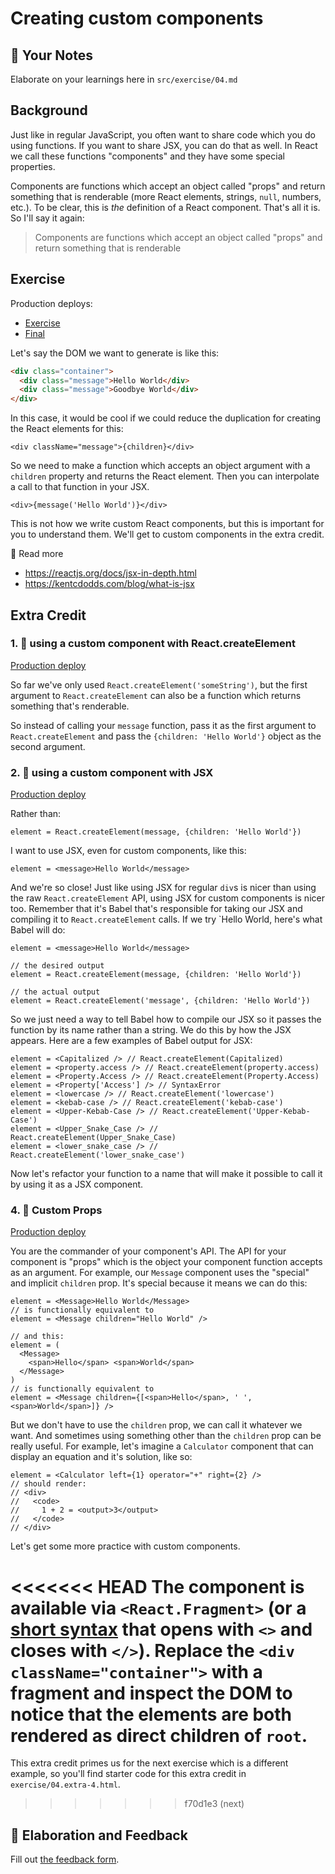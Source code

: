 # Creating custom components

## 📝 Your Notes

Elaborate on your learnings here in `src/exercise/04.md`

## Background

Just like in regular JavaScript, you often want to share code which you do using
functions. If you want to share JSX, you can do that as well. In React we call
these functions "components" and they have some special properties.

Components are functions which accept an object called "props" and return
something that is renderable (more React elements, strings, `null`, numbers,
etc.). To be clear, this is _the_ definition of a React component. That's all it
is. So I'll say it again:

> Components are functions which accept an object called "props" and return
> something that is renderable

## Exercise

Production deploys:

- [Exercise](http://react-fundamentals-next.netlify.app/isolated/exercise/04.html)
- [Final](http://react-fundamentals-next.netlify.app/isolated/final/04.html)

Let's say the DOM we want to generate is like this:

```html
<div class="container">
  <div class="message">Hello World</div>
  <div class="message">Goodbye World</div>
</div>
```

In this case, it would be cool if we could reduce the duplication for creating
the React elements for this:

```tsx
<div className="message">{children}</div>
```

So we need to make a function which accepts an object argument with a `children`
property and returns the React element. Then you can interpolate a call to that
function in your JSX.

```tsx
<div>{message('Hello World')}</div>
```

This is not how we write custom React components, but this is important for you
to understand them. We'll get to custom components in the extra credit.

📜 Read more

- https://reactjs.org/docs/jsx-in-depth.html
- https://kentcdodds.com/blog/what-is-jsx

## Extra Credit

### 1. 💯 using a custom component with React.createElement

[Production deploy](http://react-fundamentals-next.netlify.app/isolated/final/04.extra-1.html)

So far we've only used `React.createElement('someString')`, but the first
argument to `React.createElement` can also be a function which returns something
that's renderable.

So instead of calling your `message` function, pass it as the first argument to
`React.createElement` and pass the `{children: 'Hello World'}` object as the
second argument.

### 2. 💯 using a custom component with JSX

[Production deploy](http://react-fundamentals-next.netlify.app/isolated/final/04.extra-2.html)

Rather than:

```tsx
element = React.createElement(message, {children: 'Hello World'})
```

I want to use JSX, even for custom components, like this:

```tsx
element = <message>Hello World</message>
```

And we're so close! Just like using JSX for regular `div`s is nicer than using
the raw `React.createElement` API, using JSX for custom components is nicer too.
Remember that it's Babel that's responsible for taking our JSX and compiling it
to `React.createElement` calls. If we try `<message>Hello World</message>,
here's what Babel will do:

```tsx
element = <message>Hello World</message>

// the desired output
element = React.createElement(message, {children: 'Hello World'})

// the actual output
element = React.createElement('message', {children: 'Hello World'})
```

So we just need a way to tell Babel how to compile our JSX so it passes the
function by its name rather than a string. We do this by how the JSX appears.
Here are a few examples of Babel output for JSX:

```tsx
element = <Capitalized /> // React.createElement(Capitalized)
element = <property.access /> // React.createElement(property.access)
element = <Property.Access /> // React.createElement(Property.Access)
element = <Property['Access'] /> // SyntaxError
element = <lowercase /> // React.createElement('lowercase')
element = <kebab-case /> // React.createElement('kebab-case')
element = <Upper-Kebab-Case /> // React.createElement('Upper-Kebab-Case')
element = <Upper_Snake_Case /> // React.createElement(Upper_Snake_Case)
element = <lower_snake_case /> // React.createElement('lower_snake_case')
```

Now let's refactor your function to a name that will make it possible to call it
by using it as a JSX component.

### 4. 💯 Custom Props

[Production deploy](http://react-fundamentals-next.netlify.app/isolated/final/04.extra-4.html)

You are the commander of your component's API. The API for your component is
"props" which is the object your component function accepts as an argument. For
example, our `Message` component uses the "special" and implicit `children`
prop. It's special because it means we can do this:

```tsx
element = <Message>Hello World</Message>
// is functionally equivalent to
element = <Message children="Hello World" />

// and this:
element = (
  <Message>
    <span>Hello</span> <span>World</span>
  </Message>
)
// is functionally equivalent to
element = <Message children={[<span>Hello</span>, ' ', <span>World</span>]} />
```

But we don't have to use the `children` prop, we can call it whatever we want.
And sometimes using something other than the `children` prop can be really
useful. For example, let's imagine a `Calculator` component that can display an
equation and it's solution, like so:

```tsx
element = <Calculator left={1} operator="+" right={2} />
// should render:
// <div>
//   <code>
//     1 + 2 = <output>3</output>
//   </code>
// </div>
```

Let's get some more practice with custom components.

<<<<<<< HEAD
The component is available via `<React.Fragment>` (or a
[short syntax](https://reactjs.org/docs/fragments.html#short-syntax) that opens
with `<>` and closes with `</>`). Replace the `<div className="container">` with
a fragment and inspect the DOM to notice that the elements are both rendered as
direct children of `root`.
=======
This extra credit primes us for the next exercise which is a different example,
so you'll find starter code for this extra credit in `exercise/04.extra-4.html`.
>>>>>>> f70d1e3 (next)

## 🦉 Elaboration and Feedback

Fill out
[the feedback form](https://ws.kcd.im/?ws=React%20Fundamentals%20%E2%9A%9B&e=04%3A%20Creating%20custom%20components&em=).
